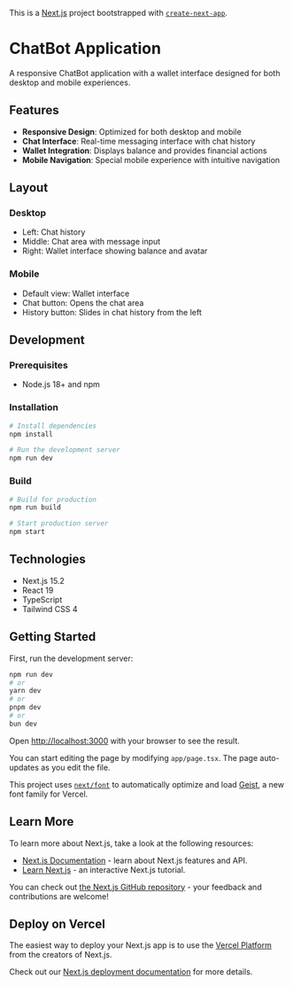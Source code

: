 This is a [Next.js](https://nextjs.org) project bootstrapped with [`create-next-app`](https://nextjs.org/docs/app/api-reference/cli/create-next-app).

# ChatBot Application

A responsive ChatBot application with a wallet interface designed for both desktop and mobile experiences.

## Features

- **Responsive Design**: Optimized for both desktop and mobile
- **Chat Interface**: Real-time messaging interface with chat history
- **Wallet Integration**: Displays balance and provides financial actions
- **Mobile Navigation**: Special mobile experience with intuitive navigation

## Layout

### Desktop
- Left: Chat history
- Middle: Chat area with message input
- Right: Wallet interface showing balance and avatar

### Mobile
- Default view: Wallet interface
- Chat button: Opens the chat area
- History button: Slides in chat history from the left

## Development

### Prerequisites

- Node.js 18+ and npm

### Installation

```bash
# Install dependencies
npm install

# Run the development server
npm run dev
```

### Build

```bash
# Build for production
npm run build

# Start production server
npm start
```

## Technologies

- Next.js 15.2
- React 19
- TypeScript
- Tailwind CSS 4

## Getting Started

First, run the development server:

```bash
npm run dev
# or
yarn dev
# or
pnpm dev
# or
bun dev
```

Open [http://localhost:3000](http://localhost:3000) with your browser to see the result.

You can start editing the page by modifying `app/page.tsx`. The page auto-updates as you edit the file.

This project uses [`next/font`](https://nextjs.org/docs/app/building-your-application/optimizing/fonts) to automatically optimize and load [Geist](https://vercel.com/font), a new font family for Vercel.

## Learn More

To learn more about Next.js, take a look at the following resources:

- [Next.js Documentation](https://nextjs.org/docs) - learn about Next.js features and API.
- [Learn Next.js](https://nextjs.org/learn) - an interactive Next.js tutorial.

You can check out [the Next.js GitHub repository](https://github.com/vercel/next.js) - your feedback and contributions are welcome!

## Deploy on Vercel

The easiest way to deploy your Next.js app is to use the [Vercel Platform](https://vercel.com/new?utm_medium=default-template&filter=next.js&utm_source=create-next-app&utm_campaign=create-next-app-readme) from the creators of Next.js.

Check out our [Next.js deployment documentation](https://nextjs.org/docs/app/building-your-application/deploying) for more details.
